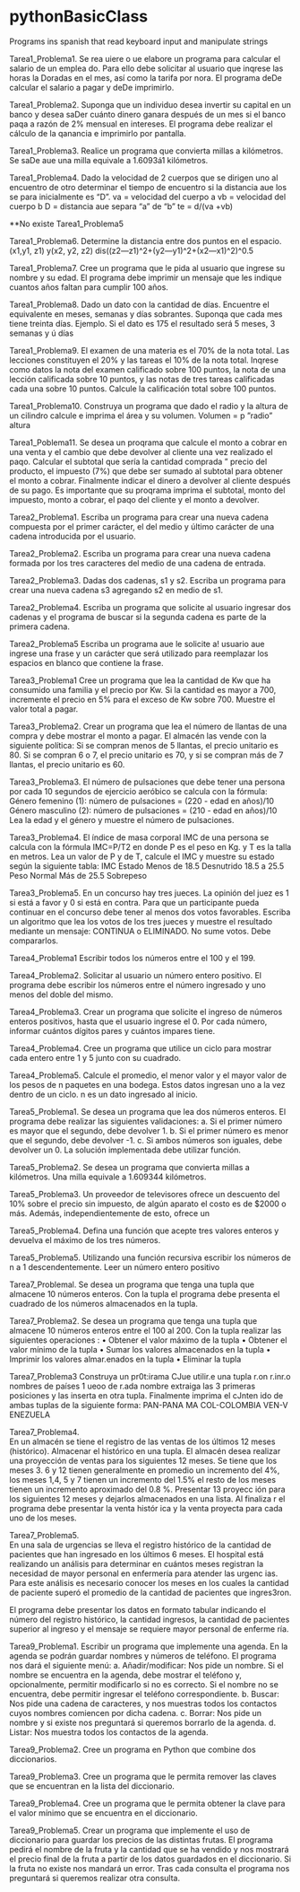 # pythonBasicClass
Programs ins spanish that read keyboard input and manipulate strings

Tarea1_Problema1. Se rea uiere o ue elabore un programa para calcular el salario de un emplea do. Para ello debe solicitar al usuario que inqrese las horas la Doradas en el mes, así como la tarifa por nora. El programa deDe calcular el salario a pagar y deDe imprimirlo.

Tarea1_Problema2. Suponga que un individuo desea invertir su capital en un banco y desea saDer cuánto dinero ganara después de un mes si el banco paqa a razón de 2% mensual en intereses. El programa debe realizar el cálculo de la qanancia e imprimirlo por pantalla.

Tarea1_Problema3. Realice un programa que convierta millas a kilómetros. Se saDe aue una milla equivale a 1.6093á1 kilómetros.

Tarea1_Problema4. Dado la velocidad de 2 cuerpos que se dirigen uno al encuentro de otro determinar el tiempo de encuentro si la distancia aue los se para inicialmente es “D”.
va = velocidad del cuerpo a vb = velocidad del cuerpo b
D = distancia aue separa “a” de “b”
te = d/(va +vb)

**No existe Tarea1_Problema5

Tarea1_Problema6. Determine la distancia entre dos puntos en el espacio. (x1,y1, z1) y(x2, y2, z2)
dis((z2—z1)^2+(y2—y1)^2+(x2—x1)^2)^0.5

Tarea1_Problema7. Cree un programa que le pida al usuario que ingrese su nombre y su edad. El programa debe imprimir un mensaje que les indique cuantos años faltan para cumplir 100 años.

Tarea1_Problema8. Dado un dato con la cantidad de días. Encuentre el equivalente en meses, semanas y días 
sobrantes. Suponqa que cada mes tiene treinta días.
Ejemplo. Si el dato es 175 el resultado será 5 meses, 3 semanas y ú días

Tarea1_Problema9. El examen de una materia es el 70% de la nota total. Las lecciones constituyen el 20% y las 
tareas el 10% de la nota total. Inqrese como datos la nota del examen calificado sobre 100 puntos, 
la nota de una lección calificada sobre 10 puntos, y las notas de tres tareas calificadas cada una 
sobre 10 puntos. Calcule la calificación total sobre 100 puntos.

Tarea1_Problema10. Construya un programa que dado el radio y la altura de un cilindro calcule e imprima el área y 
su volumen.
Volumen = p ”radio” altura

Tarea1_Poblema11. Se desea un proqrama que calcule el monto a cobrar en una venta y el cambio que debe devolver 
al cliente una vez realizado el paqo. Calcular el subtotal que sería la cantidad comprada ” precio 
del producto, el impuesto (7%) que debe ser sumado al subtotal para obtener el monto a cobrar. 
Finalmente indicar el dinero a devolver al cliente después de su pago. Es importante que su 
proqrama imprima el subtotal, monto del impuesto, monto a cobrar, el paqo del cliente y el monto a 
devolver.




Tarea2_Problema1. Escriba un programa para crear una nueva cadena compuesta por el primer carácter,
el del medio y último carácter de una cadena introducida por el usuario.

Tarea2_Problema2. Escriba un programa para crear una nueva cadena formada por los tres caracteres
del medio de una cadena de entrada.

Tarea2_Problema3. Dadas dos cadenas, s1 y s2. Escriba un programa para crear una nueva cadena s3 agregando s2 en 
medio de s1.

Tarea2_Problema4. Escriba un programa que solicite al usuario ingresar dos cadenas y el programa de buscar si la 
segunda cadena es parte de la primera cadena.

Tarea2_Problema5 Escriba un programa aue le solicite a! usuario aue ingrese una frase y un carácter que será 
utilizado para reemplazar los espacios en blanco que contiene la frase.




Tarea3_Problema1 Cree un programa que lea la cantidad de Kw que ha consumido una familia y el precio por Kw.
Si la cantidad es mayor a 700, incremente el precio en 5% para el exceso de Kw sobre 700.
Muestre el valor total a pagar.

Tarea3_Problema2. Crear un programa que lea el número de llantas de una compra y debe mostrar el monto a
pagar. El almacén las vende con la siguiente política: Si se compran menos de 5 llantas, el
precio unitario es 80. Si se compran 6 o 7, el precio unitario es 70, y si se compran más de 7
llantas, el precio unitario es 60.

Tarea3_Problema3. El número de pulsaciones que debe tener una persona por cada 10 segundos de ejercicio
aeróbico se calcula con la fórmula:
Género femenino (1): número de pulsaciones = (220 - edad en años)/10
Género masculino (2): número de pulsaciones = (210 - edad en años)/10
 Lea la edad y el género y muestre el número de pulsaciones.

Tarea3_Problema4. El índice de masa corporal IMC de una persona se calcula con la fórmula IMC=P/T2 en donde
P es el peso en Kg. y T es la talla en metros.
Lea un valor de P y de T, calcule el IMC y muestre su estado según la siguiente tabla:
IMC Estado
Menos de 18.5 Desnutrido
18.5 a 25.5 Peso Normal
Más de 25.5 Sobrepeso

Tarea3_Problema5. En un concurso hay tres jueces. La opinión del juez es 1 si está a favor y 0 si está en contra.
Para que un participante pueda continuar en el concurso debe tener al menos dos votos
favorables. Escriba un algoritmo que lea los votos de los tres jueces y muestre el resultado
mediante un mensaje: CONTINUA o ELIMINADO. No sume votos. Debe compararlos.


Tarea4_Problema1
Escribir todos los números entre el 100 y el 199.

Tarea4_Problema2.
Solicitar al usuario un número entero positivo. El programa debe escribir los números entre 
el número ingresado y uno menos del doble del mismo.

Tarea4_Problema3. 
Crear un programa que solicite el ingreso de números enteros positivos, hasta que el usuario 
ingrese el 0. Por cada número, informar cuántos dígitos pares y cuántos impares tiene.

Tarea4_Problema4.
Cree un programa que utilice un ciclo para mostrar cada entero entre 1 y 5 junto con su 
cuadrado.

Tarea4_Problema5. 
Calcule el promedio, el menor valor y el mayor valor de los pesos de n paquetes en una bodega. 
Estos datos ingresan uno a la vez dentro de un ciclo. n es un dato ingresado al inicio.


Tarea5_Problema1.
Se desea un programa que lea dos números enteros. El programa debe realizar las
siguientes validaciones:
a. Si el primer número es mayor que el segundo, debe devolver 1.
b. Si el primer número es menor que el segundo, debe devolver -1.
c. Si ambos números son iguales, debe devolver un 0.
La solución implementada debe utilizar función.

Tarea5_Problema2. 
Se desea un programa que convierta millas a kilómetros. Una milla equivale a 1.609344
kilómetros.

Tarea5_Problema3. 
Un proveedor de televisores ofrece un descuento del 10% sobre el precio sin impuesto, de
algún aparato el costo es de $2000 o más. Además, independientemente de esto, ofrece un

Tarea5_Problema4. 
Defina una función que acepte tres valores enteros y devuelva el máximo de los tres números.

Tarea5_Problema5. 
Utilizando una función recursiva escribir los números de n a 1 descendentemente. Leer un
número entero positivo





Tarea7_Problemal.
Se desea un programa que tenga una tupla que almacene 10 números enteros. Con la tupla el programa debe presenta el cuadrado de los números almacenados en la tupla.

Tarea7_Problema2.	Se desea un programa que tenga una tupla que almacene 10 números enteros entre el 100 al
200.	Con la tupla realizar las siguientes operaciones :
•	Obtener el valor máximo de la tupla
•	Obtener el valor mínimo de la tupla
•	Sumar los valores almacenados en la tupla
•	Imprimir los valores almar.enados en la tupla
•	Eliminar la tupla


Tarea7_Problema3 
Construya un pr0t:irama CJue utilir.e una tupla r.on r.inr.o nombres de países 1 ueoo de r.ada nombre extraiga las 3 primeras posiciones y las inserta en otra tupla. Finalmente imprima el cJnten ido de ambas tuplas de la siguiente forma:
PAN-PANA MA COL-COLOMBIA VEN-V ENEZUELA

Tarea7_Problema4.	 
En un almacén se tiene el registro de las ventas de los últimos 12 meses (histórico). Almacenar
el histórico en una tupla. El almacén desea realizar una proyección de ventas para los siguientes 12 meses. Se tiene que los meses 3. 6 y 12 tienen generalmente en promedio un incremento del 4%, los meses 1,4, 5 y 7 tienen un incremento del 1.5% el resto de los meses
tienen un incremento aproximado del 0.8 %. Presentar 13 proyecc ión para los siguientes 12 meses y dejarlos almacenados en una lista. Al finaliza r el programa debe presentar la venta histór ica y la venta proyecta para cada uno de los meses.

Tarea7_Problema5.	
En una sala de urgencias se lleva el registro histórico de la cantidad de pacientes que han ingresado en los últimos 6 meses. El hospital está realizando un análisis para determinar en cuántos meses registran la necesidad de mayor personal en enfermería para atender las urgenc ias. Para este análisis es necesario conocer los meses en los cuales la cantidad de paciente superó el promedio de la cantidad de pacientes que ingres3ron.

El programa debe presentar los datos en formato tabular indicando el número del registro histórico, la cantidad ingresos, la cantidad de pacientes superior al ingreso y el mensaje se requiere mayor personal de enferme ría.

Tarea9_Problema1.
Escribir un programa que implemente una agenda. En la agenda se podrán guardar nombres y números de teléfono. El programa nos dará el siguiente menú:
a. Añadir/modificar: Nos pide un nombre. Si el nombre se encuentra en la agenda, debe mostrar el teléfono y, opcionalmente, permitir modificarlo si no es correcto. Si el nombre no se encuentra, debe permitir ingresar el teléfono correspondiente.
b. Buscar: Nos pide una cadena de caracteres, y nos muestras todos los contactos cuyos nombres comiencen por dicha cadena.
c. Borrar: Nos pide un nombre y si existe nos preguntará si queremos borrarlo de la agenda.
d. Listar: Nos muestra todos los contactos de la agenda.

Tarea9_Problema2. 
Cree un programa en Python que combine dos diccionarios.

Tarea9_Problema3. 
Cree un programa que le permita remover las claves que se encuentran en la lista del diccionario.

Tarea9_Problema4. 
Cree un programa que le permita obtener la clave para el valor mínimo que se encuentra en el diccionario.

Tarea9_Problema5. 
Crear un programa que implemente el uso de diccionario para guardar los precios de las 
distintas frutas. El programa pedirá el nombre de la fruta y la cantidad que se ha vendido 
y nos mostrará el precio final de la fruta a partir de los datos guardados en el diccionario. 
Si la fruta no existe nos mandará un error. Tras cada consulta el programa nos preguntará 
si queremos realizar otra consulta.
